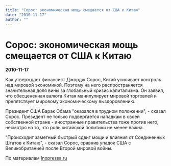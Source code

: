 ```yaml
---
title: "Сорос: экономическая мощь смещается от США к Китаю"
date: "2010-11-17"
author: ""
---
```


# Сорос: экономическая мощь смещается от США к Китаю

**2010-11-17** 

Как утверждает финансист Джордж Сорос, Китай усиливает контроль над мировой экономикой. Поэтому на него распространяется значительная доля вины за глобальный кризис капитализма. Он заявил, что обесцененная валюта Китая манипулирует мировой торговлей и препятствует мировому экономическому выздоровлению.

Президент США Барак Обама "оказался в трудном положении", - сказал Сорос. Президент не только подвергается нападкам в своей собственной стране - иностранные правительства тоже против него, несмотря на то, что роль китайской политики не менее важна.

"Происходит заметный быстрый сдвиг мощи и влияния от Соединенных Штатов к Китаю", - сказал Сорос, сравнив упадок США с Великобританией после Второй мировой войны.

По материалам [Inopressa.ru](http://inopressa.ru/article/17Nov2010/globeandmail/soros.html)